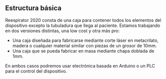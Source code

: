 ## Estructura básica
Reespirator 2020 consta de una caja para contener todos los elementos del dispositivo excepto la tubuladura que llega al paciente.
Estamos trabajando en dos versiones distintas, una low cost y otra más pro:

*  Una caja diseñada para fabricarse mediante corte láser en metacrilato, madera o cualquier material similar con piezas de un grosor de 10mm.
*  Una caja que se pueda fabricar en masa mediante chapa doblada de 1mm.

En ambos casos podremos usar electrónica basada en Arduino o un PLC para el control del dispositivo.


